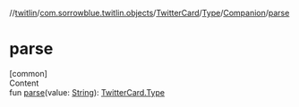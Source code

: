 //[twitlin](../../../../index.md)/[com.sorrowblue.twitlin.objects](../../../index.md)/[TwitterCard](../../index.md)/[Type](../index.md)/[Companion](index.md)/[parse](parse.md)



# parse  
[common]  
Content  
fun [parse](parse.md)(value: [String](https://kotlinlang.org/api/latest/jvm/stdlib/kotlin/-string/index.html)): [TwitterCard.Type](../index.md)  



